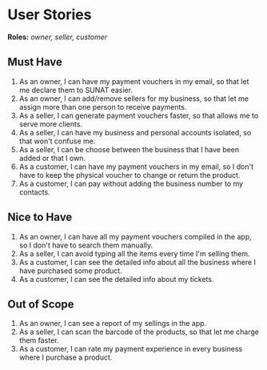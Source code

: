 # User Stories

**Roles:** _owner, seller, customer_

## Must Have

1. As an owner, I can have my payment vouchers in my email, so that let me declare them to SUNAT easier.
2. As an owner, I can add/remove sellers for my business, so that let me assign more than one person to receive payments.
3. As a seller, I can generate payment vouchers faster, so that allows me to serve more clients.
4. As a seller, I can have my business and personal accounts isolated, so that won't confuse me.
5. As a seller, I can be choose between the business that I have been added or that I own. 
6. As a customer, I can have my payment vouchers in my email, so I don't have to keep the physical voucher to change or return the product.
7. As a customer, I can pay without adding the business number to my contacts.

## Nice to Have
1. As an owner, I can have all my payment vouchers compiled in the app, so I don't have to search them manually.
2. As a seller, I can avoid typing all the items every time I'm selling them.
3. As a customer, I can see the detailed info about all the business where I have purchased some product.
4. As a customer, I can see the detailed info about my tickets.

## Out of Scope
1. As an owner, I can see a report of my sellings in the app.
2. As a seller, I can scan the barcode of the products, so that let me charge them faster.
3. As a customer, I can rate my payment experience in every business where I purchase a product.
